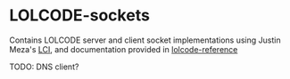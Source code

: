 # LOLCODE-sockets
Contains LOLCODE server and client socket implementations using Justin Meza's
[LCI](https://github.com/justinmeza/lci), and documentation provided in [lolcode-reference](https://github.com/leyarotheconquerer/lolcode-reference/tree/master)


TODO:
DNS client?
